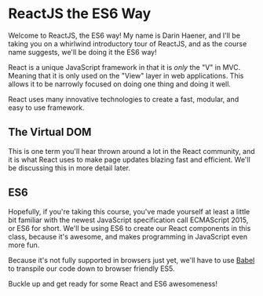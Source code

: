 # ReactJS the ES6 Way

Welcome to ReactJS, the ES6 way! My name is Darin Haener, and I'll be taking
you on a whirlwind introductory tour of ReactJS, and as the course name
suggests, we'll be doing it the ES6 way!

React is a unique JavaScript framework in that it is *only* the "V" in MVC.
Meaning that it is only used on the "View" layer in web applications. This
allows it to be narrowly focused on doing one thing and doing it well.

React uses many innovative technologies to create a fast, modular, and
easy to use framework. 

## The Virtual DOM

This is one term you'll hear thrown around a lot in the React community,
and it is what React uses to make page updates blazing fast and efficient.
We'll be discussing this in more detail later.

## ES6

Hopefully, if you're taking this course, you've made yourself at least a little
bit familiar with the newest JavaScript specification call ECMAScript 2015,
or ES6 for short. We'll be using ES6 to create our React components in this
class, because it's awesome, and makes programming in JavaScript even more
fun. 

Because it's not fully supported in browsers just yet, we'll have to use
[Babel](https://babeljs.io/) to transpile our code down to browser friendly
ES5.

Buckle up and get ready for some React and ES6 awesomeness!
